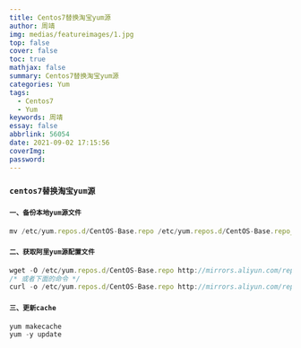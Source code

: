 ```yaml
---
title: Centos7替换淘宝yum源
author: 周靖
img: medias/featureimages/1.jpg
top: false
cover: false
toc: true
mathjax: false
summary: Centos7替换淘宝yum源
categories: Yum
tags:
  - Centos7
  - Yum
keywords: 周靖
essay: false
abbrlink: 56054
date: 2021-09-02 17:15:56
coverImg:
password:
---
```


### `centos7替换淘宝yum源`

#### `一、备份本地yum源文件`
```js
mv /etc/yum.repos.d/CentOS-Base.repo /etc/yum.repos.d/CentOS-Base.repo_bak
```

#### `二、获取阿里yum源配置文件`
```js
wget -O /etc/yum.repos.d/CentOS-Base.repo http://mirrors.aliyun.com/repo/Centos-7.repo
/* 或者下面的命令 */
curl -o /etc/yum.repos.d/CentOS-Base.repo http://mirrors.aliyun.com/repo/Centos-7.repo
```

#### `三、更新cache`
```js
yum makecache
yum -y update
```
